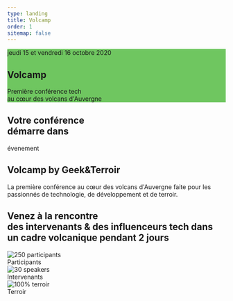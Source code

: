 ```yaml
---
type: landing
title: Volcamp
order: 1
sitemap: false
---
```


<section class="section-banner d-flex align-items-center" style="background:url(https://www.volcamp.io/asset/images/bg-banner.png) no-repeat center top #6fc660">
    <div class="container">
        <div class="row">
            <div class="col-lg-7 mr-auto">
                <div class="banner-content"><span>jeudi 15 et vendredi 16 octobre 2020</span>
                    <h1 class="mt-3 mb-5">Volcamp</h1>
                    <span>Première conférence tech<br>au cœur des volcans d'Auvergne</span>
                </div>
            </div>
        </div>
    </div>
</section>
<section class="overflow-hidden counter-wrapper pt-4 pb-5">
    <div class="container">
        <div class="counter-inner">
            <div class="row align-items-center">
                <div class="col-lg-6">
                    <div class="counter-stat">
                        <h2 class="font-weight-light"><strong>Votre conférence</strong><br>démarre dans</h2>
                    </div>
                </div>
                <div id="simple-timer" class="syotimer" data-year="2020" data-month="10" data-day="15" data-hour="09">
                    <div class="syotimer__head"></div>
                    <div class="syotimer__body"></div>
                    <div class="syotimer__footer"></div>
                </div>
            </div>
        </div>
    </div>
</section>
<section class="section about">
    <div class="container">
        <div class="row">
            <div class="col-lg-5">
                <div class="about-img position-relative"><img src="https://www.volcamp.io/asset/images/home/confhall32.jpg" alt="" class="img-fluid w-100">
                    <div class="img-block"><img src="https://www.volcamp.io/asset/images/home/confback.jpg" alt="" class="img-fluid"></div>
                </div>
            </div>
            <div class="col-lg-7">
                <div class="about-content-wrap mt-5 mt-lg-0"><span class="stroke-text">évenement</span>
                    <div class="ml-90">
                        <h2 class="text-lg mb-3 mt-3">Volcamp by Geek&Terroir</h2>
                        <p>La première conférence au cœur des volcans d'Auvergne faite pour les passionnés de technologie, de développement et de terroir.
                        </p></div>
                </div>
            </div>
        </div>
    </div>
</section>
<section class="section cta-wrap">
    <div class="container">
        <div class="row align-items-center">
            <div class="col-lg-7">
                <div class="cta-content">
                    <h2 class="mt-3 mb-4 text-md title">Venez à la rencontre <br><strong>des intervenants</strong> &amp; des influenceurs tech dans<br>un cadre <strong>volcanique</strong> pendant <strong>2 jours</strong></h2>
                    </div>
            </div>
            <div class="col-lg-5 mt-5 mt-lg-0 d-none d-lg-block"><img src="https://www.volcamp.io/asset/images/home/logo_black.png" alt="" class="img-fluid"></div>
        </div>
    </div>
</section>
<section id="section-feature">
    <div class="container">
        <div class="row">
            <div class="col-lg-4 col-md-6 badge">
                <img src="https://www.volcamp.io/asset/images/participants.png" alt="250 participants"><br>Participants
            </div>
            <div class="col-lg-4 col-md-6 badge">
                <img src="https://www.volcamp.io/asset/images/speakers.png" alt="30 speakers"><br>Intervenants
            </div>
            <div class="col-lg-4 col-md-6 badge">
                <img src="https://www.volcamp.io/asset/images/terroir.png" alt="100% terroir"><br>Terroir
            </div>
        </div>
    </div>
</section>
